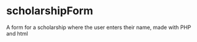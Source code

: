 # scholarshipForm
A form for a scholarship where the user enters their name, made with PHP and html
